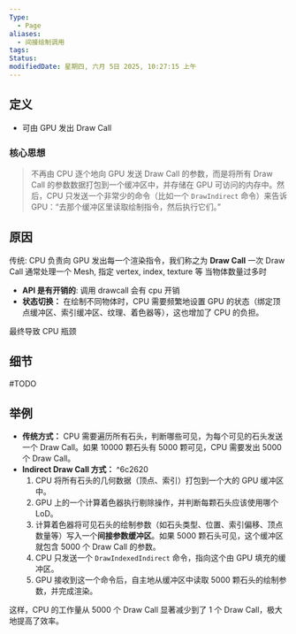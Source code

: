 ```yaml
---
Type:
  - Page
aliases:
  - 间接绘制调用
tags: 
Status: 
modifiedDate: 星期四, 六月 5日 2025, 10:27:15 上午
---
```


## 定义

- 可由 GPU 发出 Draw Call

### 核心思想

> 不再由 CPU 逐个地向 GPU 发送 Draw Call 的参数，而是将所有 Draw Call 的参数数据打包到一个缓冲区中，并存储在 GPU 可访问的内存中。然后，CPU 只发送一个非常少的命令（比如一个 `DrawIndirect` 命令）来告诉 GPU：“去那个缓冲区里读取绘制指令，然后执行它们。”

## 原因

传统: CPU 负责向 GPU 发出每一个渲染指令，我们称之为 **Draw Call**
一次 Draw Call 通常处理一个 Mesh, 指定 vertex, index, texture 等
当物体数量过多时
- **API 是有开销的**:   调用 drawcall 会有 cpu 开销
- **状态切换：** 在绘制不同物体时，CPU 需要频繁地设置 GPU 的状态（绑定顶点缓冲区、索引缓冲区、纹理、着色器等），这也增加了 CPU 的负担。

最终导致 CPU 瓶颈

## 细节

#TODO

## 举例

- **传统方式：** CPU 需要遍历所有石头，判断哪些可见，为每个可见的石头发送一个 Draw Call。如果 10000 颗石头有 5000 颗可见，CPU 需要发出 5000 个 Draw Call。
- **Indirect Draw Call 方式：** ^6c2620
    1. CPU 将所有石头的几何数据（顶点、索引）打包到一个大的 GPU 缓冲区中。
    2. GPU 上的一个计算着色器执行剔除操作，并判断每颗石头应该使用哪个 LoD。
    3. 计算着色器将可见石头的绘制参数（如石头类型、位置、索引偏移、顶点数量等）写入一个**间接参数缓冲区**。如果 5000 颗石头可见，这个缓冲区就包含 5000 个 Draw Call 的参数。
    4. CPU 只发送一个 `DrawIndexedIndirect` 命令，指向这个由 GPU 填充的缓冲区。
    5. GPU 接收到这一个命令后，自主地从缓冲区中读取 5000 颗石头的绘制参数，并完成渲染。

这样，CPU 的工作量从 5000 个 Draw Call 显著减少到了 1 个 Draw Call，极大地提高了效率。
